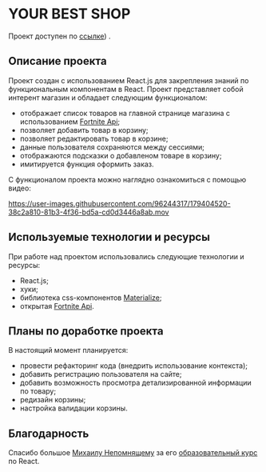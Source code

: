 # YOUR BEST SHOP

Проект доступен по [ссылке](https://github.com/gazievri/shop-project/)) .

## Описание проекта

Проект создан с использованием React.js для закрепления знаний по функциональным компонентам в React. 
Проект представляет собой интерент магазин и обладает следующим функционалом:
- отображает список товаров на главной странице магазина с использованием [Fortnite Api](https://fortniteapi.io/);
- позволяет добавить товар в корзину;
- позволяет редактировать товар в корзине;
- данные пользователя сохраняются между сессиями;
- отображаются подсказки о добавленом товаре в корзину;
- имитируется функция оформить заказ.

С функционалом проекта можно наглядно ознакомиться с помощью видео:

https://user-images.githubusercontent.com/96244317/179404520-38c2a810-81b3-4f36-bd5a-cd0d3446a8ab.mov

## Используемые технологии и ресурсы

При работе над проектом использовались следующие технологии и ресурсы:
- React.js;
- хуки;
- библиотека css-компонентов [Materialize](https://materializecss.com/);
- открытая [Fortnite Api](https://fortniteapi.io/).

## Планы по доработке проекта
В настоящий момент планируется:
- провести рефакторинг кода (внедрить использование контекста);
- добавить регистрацию пользователя на сайте;
- добавить возможность просмотра детализированной информации по товару;
- редизайн корзины;
- настройка валидации корзины.

## Благодарность
Спасибо большое [Михаилу Непомнящему](https://linkedin.com/in/mikhail-nepomniashchii/) за его [образовательный курс](https://www.udemy.com/course/react-from-scratch/) по React. 
